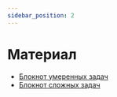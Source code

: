 ```yaml
---
sidebar_position: 2
---
```


# Материал

- [Блокнот умеренных задач](https://github.com/anondigriz/iu5edu-aiintro/tree/main/src/3-python-hunting/python-hunting-normal.ipynb)
- [Блокнот сложных задач](https://github.com/anondigriz/iu5edu-aiintro/tree/main/src/3-python-hunting/python-hunting-hard.ipynb)
